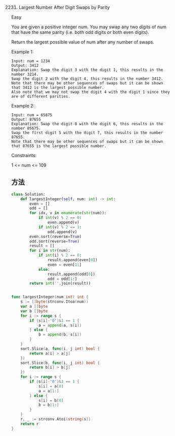 2231. Largest Number After Digit Swaps by Parity


Easy


You are given a positive integer num. You may swap any two digits of num that have the same parity (i.e. both odd digits or both even digits).

Return the largest possible value of num after any number of swaps.

 

Example 1:

```
Input: num = 1234
Output: 3412
Explanation: Swap the digit 3 with the digit 1, this results in the number 3214.
Swap the digit 2 with the digit 4, this results in the number 3412.
Note that there may be other sequences of swaps but it can be shown that 3412 is the largest possible number.
Also note that we may not swap the digit 4 with the digit 1 since they are of different parities.
```

Example 2:

```
Input: num = 65875
Output: 87655
Explanation: Swap the digit 8 with the digit 6, this results in the number 85675.
Swap the first digit 5 with the digit 7, this results in the number 87655.
Note that there may be other sequences of swaps but it can be shown that 87655 is the largest possible number.
```

Constraints:

1 <= num <= 109


## 方法



```python
class Solution:
    def largestInteger(self, num: int) -> int:
        even = []
        odd = []
        for idx, v in enumerate(str(num)):
            if int(v) % 2 == 0:
                even.append(v)
            if int(v) % 2 == 1:
                odd.append(v)
        even.sort(reverse=True)
        odd.sort(reverse=True)
        result = []
        for i in str(num):
            if int(i) % 2 == 0:
                result.append(even[0])
                even = even[1:]
            else:
                result.append(odd[0])
                odd = odd[1:]
        return int(''.join(result))
```


```go

func largestInteger(num int) int {
	s := []byte(strconv.Itoa(num))
	var a []byte
	var b []byte
	for i := range s {
		if (s[i]-'0')&1 == 1 {
			a = append(a, s[i])
		} else {
			b = append(b, s[i])
		}
	}
	sort.Slice(a, func(i, j int) bool {
		return a[i] > a[j]
	})
	sort.Slice(b, func(i, j int) bool {
		return b[i] > b[j]
	})
	for i := range s {
		if (s[i]-'0')&1 == 1 {
			s[i] = a[0]
			a = a[1:]
		} else {
			s[i] = b[0]
			b = b[1:]
		}
	}
	r, _ := strconv.Atoi(string(s))
	return r
}

```